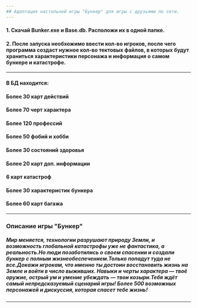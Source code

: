 ```yaml
---
## Адаптация настольной игры "Бункер" для игры с друзьями по сети.
---
```

#### 1. Скачай Bunker.exe и Base.db. Расположи их в одной папке.
#### 2. После запуска необхожимо ввести кол-во игроков, после чего программа создаст нужное кол-во тектовых файлов, в которых будут храниться характеристики персонажа и информация о самом бункере и катастрофе.
---
#### В БД находится:
#### Более 30 карт действий
#### Более 70 черт характера
#### Более 120 профессий
#### Более 50 фобий и хобби
#### Более 30 состояний здоровья
#### Более 20 карт доп. информации
#### 6 карт катастроф
#### Более 30 характеристик бункера
#### Более 60 карт багажа
---
### Описание игры "Бункер"
##### Мир меняется, технологии разрушают природу Земли, и возможность глобальной катастрофы уже не фантастика, а реальность.Но люди позаботились о своем спасении и создали бункер с полным жизнеобеспечением.Только попадут туда не все.Докажи игрокам, что именно ты достоин восстановить жизнь на Земле и войти в число выживших. Навыки и черты характера — твоё оружие, острый ум и умение убеждать — твои козыри.Тебя ждёт самый непредсказуемый сценарий игры! Более 500 возможных персонажей и дискуссия, которая спасет тебе жизнь!
---

